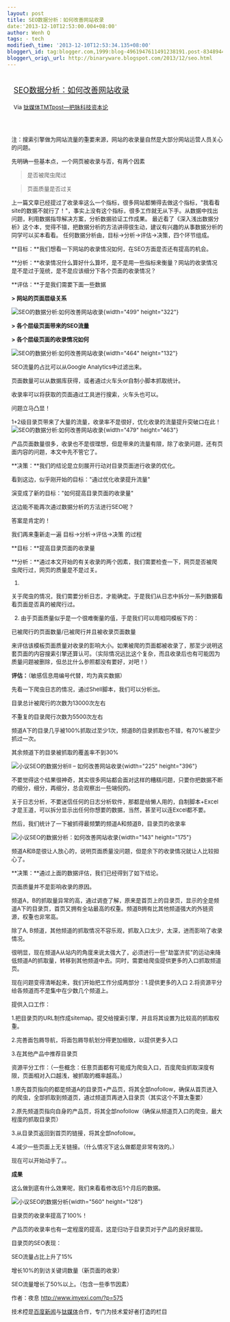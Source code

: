 ```yaml
--- 
layout: post 
title: SEO数据分析：如何改善网站收录 
date:'2013-12-10T12:53:00.004+08:00' 
author: Wenh Q
tags: - tech
modified\_time: '2013-12-10T12:53:34.135+08:00' 
blogger\_id: tag:blogger.com,1999:blog-4961947611491238191.post-8348944171262551861
blogger\_orig\_url: http://binaryware.blogspot.com/2013/12/seo.html
---
```

<div style="margin: 10px; padding: 5px;">

<div style="font-size: 18px;">

[SEO数据分析：如何改善网站收录](http://www.tmtpost.com/82719.html)

</div>

<div style="font-size: 13px;">

Via [钛媒体TMTpost—把脉科技资本论](http://www.tmtpost.com/)

</div>

</div>

<div style="font-size: 13px; padding: 15px 0 10px 10px;">

注：搜索引擎做为网站流量的重要来源，网站的收录量自然是大部分网站运营人员关心的问题。



先明确一些基本点，一个网页被收录与否，有两个因素

> 是否被爬虫爬过

> 页面质量是否过关



上一篇文章已经提过了收录率这么一个指标，很多网站都懒得去做这个指标，"我看看site的数据不就行了！"，事实上没有这个指标，很多工作就无从下手。从数据中找出问题，利用数据指导解决方案，分析数据验证工作成果。
最近看了《深入浅出数据分析》这个本，觉得不错，把数据分析的方法讲得很生动，建议有兴趣的从事数据分析的同学可以买本看看。
任何数据分析由，目标-&gt;分析-&gt;评估-&gt;决策，四个环节组成。

**目标：**我们想看一下网站的收录情况如何，在SEO方面是否还有提高的机会。

**分析：**收录情况什么算好什么算坏，是不是用一些指标来衡量？网站的收录情况是不是过于笼统，是不是应该细分下各个页面的收录情况？

**评估：**于是我们需要下面一些数据

**&gt; 网站的页面层级关系**

![SEO的数据分析:如何改善网站收录](http://www.tmtpost.com/wp-content/uploads/2013/12/138658290989.png "SEO的数据分析:如何改善网站收录"){width="499"
height="322"}

**&gt; 各个层级页面带来的SEO流量**

**&gt; 各个层级页面的收录情况如何**

![SEO的数据分析:如何改善网站收录](http://www.tmtpost.com/wp-content/uploads/2013/12/138658298731.jpg "SEO的数据分析:如何改善网站收录"){width="464"
height="132"}

SEO流量的占比可以从Google Analytics中过滤出来。

页面数量可以从数据库获得，或者通过火车头or自制小脚本抓取统计。

收录率可以将获取的页面通过工具进行搜索，火车头也可以。



问题立马凸显！



1+2级目录页带来了大量的流量，收录率不是很好，优化收录的流量提升突破口在此！![SEO的数据分析:如何改善网站收录](http://www.tmtpost.com/wp-content/uploads/2013/12/138658304427.png "SEO的数据分析:如何改善网站收录"){width="479"
height="463"}

产品页面数量很多，收录也不是很理想，但是带来的流量有限，除了收录问题，还有页面内容的问题，本文中先不管它了。

**决策：**我们的结论是立刻展开行动对目录页面进行收录的优化。

看到这边，似乎刚开始的目标："通过优化收录提升流量"

演变成了新的目标："如何提高目录页面的收录量"

这边能不能再次通过数据分析的方法进行SEO呢？

答案是肯定的！

我们再来重新走一遍 目标-&gt;分析-&gt;评估-&gt;决策 的过程

**目标：**提高目录页面的收录量

**分析：**通过本文开始的有关收录的两个因素，我们需要检查一下，网页是否被爬虫爬行过，网页的质量是不是过关。

1.
关于爬虫的情况，我们需要分析日志，才能确定。于是我们从日志中拆分一系列数据看看页面是否真的被爬行过。

2. 由于页面质量似乎是一个很难衡量的值，于是我们可以用相同模板下的：

已被爬行的页面数量/已被爬行并且被收录页面数量

来评估该模板页面质量对收录的影响大小。如果被爬的页面都被收录了，那至少说明这套页面的内容搜索引擎还算认可。（实际情况远比这个复杂，而且收录后也有可能因为质量问题被删除，但总比什么参照都没有要好，对吧！）

**评估：**（敏感信息用编号代替，均为真实数据）

先看一下爬虫日志的情况，通过Shell脚本，我们可以分析出。

目录总计被爬行的次数为13000次左右

不重复的目录爬行次数为5500次左右

频道A下的目录几乎被100%抓取过至少1次，频道B的目录抓取也不错，有70%被至少抓过一次。

其余频道下的目录被抓取的覆盖率不到30%

![小议SEO的数据分析II –
如何改善网站收录](http://www.tmtpost.com/wp-content/uploads/2013/12/138660802169.png "小议SEO的数据分析II – 如何改善网站收录"){width="225"
height="396"}

不要觉得这个结果很神奇，其实很多网站都会面对这样的糟糕问题，只要你把数据不断的细分，细分，再细分，总会观察出一些端倪的。

关于日志分析，不要迷信任何的日志分析软件，那都是给懒人用的，自制脚本+Excel才是王道，可以拆分显示出任何你想要的数据，当然，甚至可以连Excel都不要。

然后，我们统计了一下被抓得最频繁的频道A和频道B，目录页的收录率

![小议SEO的数据分析：如何改善网站收录](http://www.tmtpost.com/wp-content/uploads/2013/12/138660810068.png "小议SEO的数据分析：如何改善网站收录"){width="143"
height="175"}

频道A和B是很让人放心的，说明页面质量没问题，但是余下的收录情况就让人比较担心了。

**决策：**通过上面的数据评估，我们已经得到了如下结论。

页面质量并不是影响收录的原因。

频道A，B的抓取量异常的高，通过调查了解，原来是首页上的目录页，显示的全是频道A下的目录页，首页又拥有全站最高的权重。频道B拥有比其他频道强大的外链资源，权重也非常高。

除了A,
B频道，其他频道的抓取情况不容乐观，抓取入口太少，太深，进而影响了收录情况。

很明显，现在频道A从站内的角度来说太强大了，必须进行一些"劫富济贫"的运动来降低频道A的抓取量，转移到其他频道中去。同时，需要给爬虫提供更多的入口抓取频道页。

现在问题变得清晰起来，我们开始把工作分成两部分：1.提供更多的入口
2.将资源平分给各频道而不是集中在少数几个频道上。

提供入口工作：

1.把目录页的URL制作成sitemap。提交给搜索引擎，并且将其设置为比较高的抓取权重。

2.完善面包屑导航，将面包屑导航划分得更加细致，以提供更多入口

3.在其他产品中推荐目录页

资源平分工作：（一些概念：任意页面都有可能成为爬虫入口，百度爬虫抓取深度有限，页面相对入口越浅，被抓取的概率越高。）

1.原先首页指向的都是频道A的目录页+产品页，将其全部nofollow，确保从首页进入的爬虫，全部抓取到频道页，通过频道页再进入目录页（其实这个不算太重要）

2.原先频道页指向自身的产品页，将其全部nofollow（确保从频道页入口的爬虫，最大程度的抓取目录页）

3.从目录页返回到首页的链接，将其全部nofollow。

4.减少一些页面上无关链接。（什么情况下这么做都是非常有效的。）

现在可以开始动手了。。

**成果**

这么做到底有什么效果呢，我们来看看修改后1个月后的数据。

![小议SEO的数据分析](http://www.tmtpost.com/wp-content/uploads/2013/12/138660817126-560x128.jpg "小议SEO的数据分析"){width="560"
height="128"}

目录页的收录率提高了100%！

产品页的收录率也有一定程度的提高，这是归功于目录页对于产品的良好展现。

目录页的SEO表现：

SEO流量占比上升了15%

增长10%的到访关键词数量（新页面的收录）

SEO流量增长了50%以上。（包含一些季节因素）



作者：夜息 <http://www.imyexi.com/?p=575>

技术控是[百度新闻](http://news.baidu.com/ "百度新闻")与[钛媒体](http://www.tmtpost.com/ "钛媒体")合作，专门为技术爱好者打造的栏目

</div>
